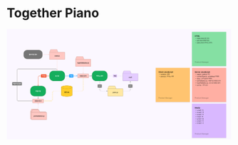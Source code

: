# Together Piano
<img src="https://github.com/PinguLee/Together-Piano/blob/main/public/images/diagram.png">
